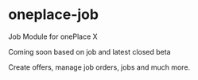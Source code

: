 # oneplace-job
Job Module for onePlace X

Coming soon based on job and latest closed beta

Create offers, manage job orders, jobs and much more.
